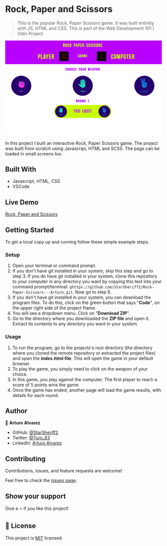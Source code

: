 # Rock, Paper and Scissors

>This is the popular Rock, Paper Scissors game. It was built entirely with JS, HTML and CSS. This is part of the Web Development 101 | Odin Project

![screenshot](./app_screenshot.png)

In this project I built an interactive Rock, Paper Scissors game. The project was built from scratch using Javascript, HTML and SCSS. The page can be loaded in small screens too.

## Built With

- Javascript, HTML, CSS
- VSCode

## Live Demo

[Rock, Paper and Scissors](https://starsheriff2.github.io/Rock-Paper-Scissors---Arturo/)

## Getting Started

To get a local copy up and running follow these simple example steps.

### Setup
1. Open your terminal or command prompt.
2. If you don't have git installed in your system, skip this step and go to step 3. If you do have git installed in your system, clone this repository to your computer in any directory you want by copying this text into your command prompt/terminal: `ghttps://github.com/StarSheriff2/Rock-Paper-Scissors---Arturo.git`. Now go to step 6.
3. If you don't have git installed in your system, you can download the program files. To do this, click on the green button that says "**Code**", on the upper right side of the project frame.
4. You will see a dropdown menu. Click on "**Download ZIP**".
5. Go to the directory where you downloaded the **ZIP file** and open it. Extract its contents to any directory you want in your system.

### Usage

1. To run the program, go to the projects's root directory (the directory where you cloned the remote repository or extracted the project files) and open the **index.html file**. This will open the game in your default browser.
2. To play the game, you simply need to click on the *weapon* of your choice.
3.  In this game, you play against the computer. The first player to reach a score of 5 points wins the game.
4.  Once the game has ended, another page will load the game results, with details for each round.

## Author

👤 **Arturo Alvarez**

- GitHub: [@StarSheriff2](https://github.com/StarSheriff2)
- Twitter: [@Turo_83](https://twitter.com/Turo_83)
- LinkedIn: [Arturo Alvarez](https://www.linkedin.com/in/arturoalvarezv/)

## Contributing

Contributions, issues, and feature requests are welcome!

Feel free to check the [issues page](https://github.com/StarSheriff2/Rock-Paper-Scissors---Arturo/issuess).

## Show your support

Give a ⭐️ if you like this project!

## 📝 License

This project is [MIT](https://github.com/StarSheriff2/Rock-Paper-Scissors---Arturo/blob/master/LICENSE) licensed.
